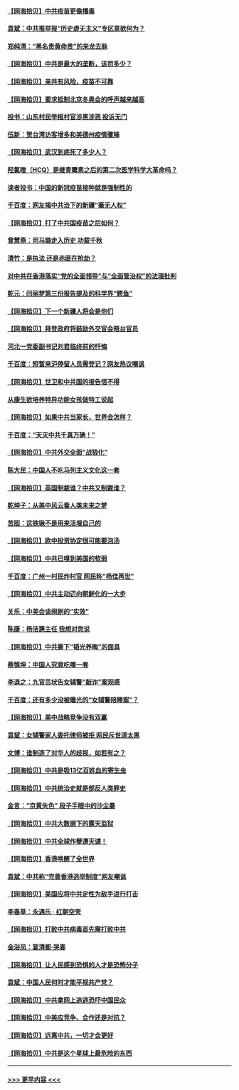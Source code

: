 #### [【网海拾贝】中共疫苗更像播毒](../pages/nsc993/n12876631.md?t=04140402) 
#### [袁斌：中共推举报“历史虚无主义”专区意欲何为？](../pages/nsc993/n12876530.md?t=04140402) 
#### [郑纯清：“黑名贵黄命贵”的来龙去脉](../pages/nsc993/n12875589.md?t=04140402) 
#### [【网海拾贝】中共是最大的垄断，该罚多少？](../pages/nsc993/n12874006.md?t=04140402) 
#### [【网海拾贝】亲共有风险，疫苗不可靠](../pages/nsc993/n12872224.md?t=04140402) 
#### [【网海拾贝】要求抵制北京冬奥会的呼声越来越高](../pages/nsc993/n12868962.md?t=04140402) 
#### [投书：山东村民举报村官涉黑涉恶 投诉无门](../pages/nsc993/n12869726.md?t=04140402) 
#### [伍新：贺台湾访客增多和美德州疫情骤降](../pages/nsc993/n12865651.md?t=04140402) 
#### [【网海拾贝】武汉到底死了多少人？](../pages/nsc993/n12863707.md?t=04140402) 
#### [羟氯喹（HCQ）是继青霉素之后的第二次医学科学大革命吗？](../pages/nsc993/n12638564.md?t=04140402) 
#### [读者投书：中国的新冠疫苗接种就是强制性的](../pages/nsc993/n12859932.md?t=04140402) 
#### [千百度：网友揭中共治下的新疆“毫无人权”](../pages/nsc993/n12858385.md?t=04140402) 
#### [【网海拾贝】打了中共国疫苗之后如何？](../pages/nsc993/n12857866.md?t=04140402) 
#### [曾慧燕：司马璐走入历史 功载千秋](../pages/nsc993/n12856996.md?t=04140402) 
#### [清竹：是执法 还是赤匪在抢劫？](../pages/nsc993/n12856952.md?t=04140402) 
#### [对中共在香港落实“党的全面领导”与“全面管治权”的法理批判](../pages/nsc993/n12856929.md?t=04140402) 
#### [乾元：闫丽梦第三份报告提及的科学界“鳄鱼”](../pages/nsc993/n12855985.md?t=04140402) 
#### [【网海拾贝】下一个新疆人将会是你们](../pages/nsc993/n12855864.md?t=04140402) 
#### [【网海拾贝】拜登政府将鼓励外交官会晤台官员](../pages/nsc993/n12853615.md?t=04140402) 
#### [河北一党委副书记刘君临终前的忏悔](../pages/nsc993/n12849420.md?t=04140402) 
#### [千百度：短暂来沪停留人员需登记？网友热议嘲讽](../pages/nsc993/n12853497.md?t=04140402) 
#### [【网海拾贝】世卫和中共国的报告信不得](../pages/nsc993/n12850902.md?t=04140402) 
#### [从康生欲培养特异功能女孩做特工说起](../pages/nsc993/n12849289.md?t=04140402) 
#### [【网海拾贝】如果中共当家长，世界会怎样？](../pages/nsc993/n12848436.md?t=04140402) 
#### [千百度：“天灭中共千真万确！”](../pages/nsc993/n12845659.md?t=04140402) 
#### [【网海拾贝】中共外交全面“战狼化”](../pages/nsc993/n12845607.md?t=04140402) 
#### [陈大民：中国人不吃马列主义文化这一套](../pages/nsc993/n12842496.md?t=04140402) 
#### [【网海拾贝】英国制裁谁？中共又制裁谁？](../pages/nsc993/n12840909.md?t=04140402) 
#### [乾坤子：从美中风云看人类未来之梦](../pages/nsc993/n12840590.md?t=04140402) 
#### [苦胆：这铁锹不是用来活埋自己的](../pages/nsc993/n12839512.md?t=04140402) 
#### [【网海拾贝】欧中投资协定很可能要泡汤](../pages/nsc993/n12835122.md?t=04140402) 
#### [【网海拾贝】中共已嗅到美国的软弱](../pages/nsc993/n12832411.md?t=04140402) 
#### [千百度：广州一村民炸村官 网民称“杨佳再世”](../pages/nsc993/n12832380.md?t=04140402) 
#### [【网海拾贝】中共主动迈向朝鲜化的一大步](../pages/nsc993/n12829887.md?t=04140402) 
#### [关乐：中美会谈闹剧的“实效”](../pages/nsc993/n12826698.md?t=04140402) 
#### [陈康：杨洁篪主任  我想对您说](../pages/nsc993/n12826609.md?t=04140402) 
#### [【网海拾贝】中共撕下“韬光养晦”的面具](../pages/nsc993/n12826459.md?t=04140402) 
#### [蔡慎坤：中国人究竟吃哪一套](../pages/nsc993/n12826010.md?t=04140402) 
#### [李退之：九官员状告女辅警“敲诈”案观感](../pages/nsc993/n12823984.md?t=04140402) 
#### [千百度：还有多少没被曝光的“女辅警陪睡案”？](../pages/nsc993/n12822136.md?t=04140402) 
#### [【网海拾贝】美中战略竞争没有双赢](../pages/nsc993/n12822105.md?t=04140402) 
#### [袁斌：女辅警家人委托律师被拒 网民斥世道太黑](../pages/nsc993/n12822004.md?t=04140402) 
#### [文博：谁制造了对华人的歧视，如若有之？](../pages/nsc993/n12821635.md?t=04140402) 
#### [【网海拾贝】中共是吸13亿百姓血的寄生虫](../pages/nsc993/n12819191.md?t=04140402) 
#### [【网海拾贝】中共统治史就是部反人类罪史](../pages/nsc993/n12816738.md?t=04140402) 
#### [金言：“京黄失色” 段子手眼中的沙尘暴](../pages/nsc993/n12815700.md?t=04140402) 
#### [【网海拾贝】中共大数据下的露天监狱](../pages/nsc993/n12811075.md?t=04140402) 
#### [【网海拾贝】中共全球作孽遭天谴！](../pages/nsc993/n12810258.md?t=04140402) 
#### [【网海拾贝】香港唤醒了全世界](../pages/nsc993/n12809100.md?t=04140402) 
#### [袁斌：中共称“完善香港选举制度”网友嘲讽](../pages/nsc993/n12808994.md?t=04140402) 
#### [【网海拾贝】美国应将中共定性为敌手进行打击](../pages/nsc993/n12806870.md?t=04140402) 
#### [李春草：永遇乐 · 红朝空壳](../pages/nsc993/n12805365.md?t=04140402) 
#### [【网海拾贝】打败中共病毒首先需打败中共](../pages/nsc993/n12803930.md?t=04140402) 
#### [金浴凤：宴清都‧哭春](../pages/nsc993/n12801601.md?t=04140402) 
#### [【网海拾贝】让人民感到恐惧的人才是恐怖分子](../pages/nsc993/n12799347.md?t=04140402) 
#### [袁斌：中国人民何时才能平视共产党？](../pages/nsc993/n12799306.md?t=04140402) 
#### [【网海拾贝】中共拿网上追逃恐吓中国民众](../pages/nsc993/n12796905.md?t=04140402) 
#### [【网海拾贝】中美应竞争、合作还是对抗？](../pages/nsc993/n12794675.md?t=04140402) 
#### [【网海拾贝】远离中共，一切才会更好](../pages/nsc993/n12793572.md?t=04140402) 
#### [【网海拾贝】中共是这个星球上最危险的东西](../pages/nsc993/n12791400.md?t=04140402) 

----
#### [ >>> 更早内容 <<< ](../indexes/nsc993-earlier.md)
